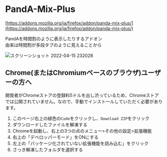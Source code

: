 # PandA-Mix-Plus

[https://addons.mozilla.org/ja/firefox/addon/panda-mix-plus/](https://addons.mozilla.org/ja/firefox/addon/panda-mix-plus/)

PandAを時間割のように表示したりするアドオン  
由来は時間割が多段タブのように見えることから

![スクリーンショット 2022-04-15 232028](https://user-images.githubusercontent.com/72956592/163585160-879be15c-4064-4794-bc73-9505841f853a.png)

## Chrome(またはChromiumベースのブラウザ)ユーザーの方へ

開発者がChromeストアの登録料5ドルを出し渋っているため、Chromeストアでは公開されていません。なので、手動でインストールしていただく必要があります。

1. このページ右上の緑色の`Code`をクリックし、`Download ZIP`をクリック
2. ダウンロードしたファイルを解凍する
3. Chromeを起動し、右上の3つの点のメニュー>その他の設定>拡張機能
4. 右上の「デベロッパーモード」をONにする
5. 左上の「パッケージ化されていない拡張機能を読み込む」をクリック
6. さっき解凍したフォルダを選択する
